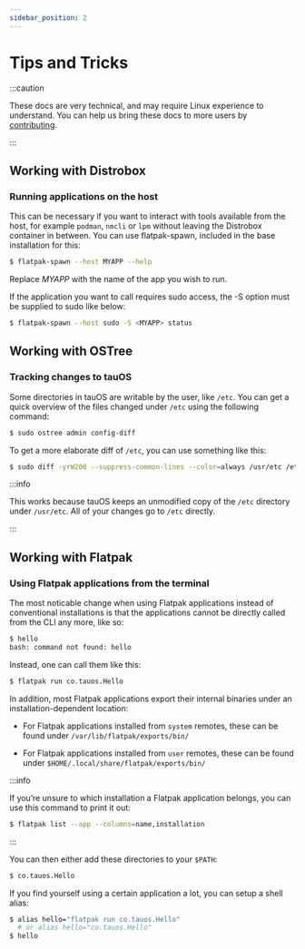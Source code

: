 ```yaml
---
sidebar_position: 2
---
```


# Tips and Tricks

:::caution

These docs are very technical, and may require Linux experience to understand.
You can help us bring these docs to more users by [contributing](/docs/contributing).

:::

## Working with Distrobox

### Running applications on the host

This can be necessary if you want to interact with tools available from the host, for example `podman`, `nmcli` or `lpm` without leaving the Distrobox container in between. You can use flatpak-spawn, included in the base installation for this:

```bash
$ flatpak-spawn --host MYAPP --help
```

Replace *MYAPP* with the name of the app you wish to run.

If the application you want to call requires sudo access, the -S option must be supplied to sudo like below:

```bash
$ flatpak-spawn --host sudo -S <MYAPP> status
```

## Working with OSTree

### Tracking changes to tauOS

Some directories in tauOS are writable by the user, like `/etc`. You can get a quick overview of the files changed under `/etc` using the following command:

```bash
$ sudo ostree admin config-diff
```

To get a more elaborate diff of `/etc`, you can use something like this:

```bash
$ sudo diff -yrW200 --suppress-common-lines --color=always /usr/etc /etc 2>/dev/null
```

:::info


This works because tauOS keeps an unmodified copy of the `/etc` directory under `/usr/etc`. All of your changes go to `/etc` directly.

:::


## Working with Flatpak

### Using Flatpak applications from the terminal

The most noticable change when using Flatpak applications instead of conventional installations is that the applications cannot be directly called from the CLI any more, like so:

```bash
$ hello
bash: command not found: hello
```

Instead, one can call them like this:

```bash
$ flatpak run co.tauos.Hello
```

In addition, most Flatpak applications export their internal binaries under an installation-dependent location:

- For Flatpak applications installed from `system` remotes, these can be found under `/var/lib/flatpak/exports/bin/`

- For Flatpak applications installed from `user` remotes, these can be found under `$HOME/.local/share/flatpak/exports/bin/`

:::info

If you’re unsure to which installation a Flatpak application belongs, you can use this command to print it out:

```bash
$ flatpak list --app --columns=name,installation
```

:::

You can then either add these directories to your `$PATH`:

```bash
$ co.tauos.Hello
```

If you find yourself using a certain application a lot, you can setup a shell alias:

```bash
$ alias hello="flatpak run co.tauos.Hello"
  # or alias hello="co.tauos.Hello"
$ hello
```